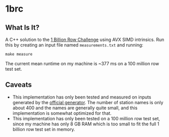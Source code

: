 # 1brc

## What Is It?

A C++ solution to the [1 Billion Row Challenge](https://1brc.dev/) using AVX SIMD intrinsics. Run this by creating an input file named `measurements.txt` and running:
```
make measure
```

The current mean runtime on my machine is ~377 ms on a 100 million row test set.

## Caveats

- This implementation has only been tested and measured on inputs generated by the [official generator](https://github.com/gunnarmorling/1brc). The number of station names is only about 400 and the names are generally quite small, and this implementation is somewhat optimized for that.
- This implementation has only been tested on a 100 million row test set, since my machine has only 8 GB RAM which is too small to fit the full 1 billion row test set in memory.
